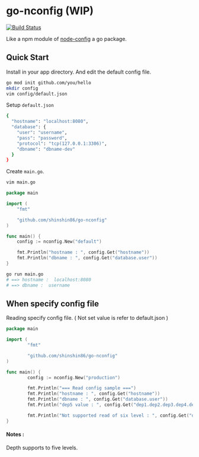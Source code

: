 # go-nconfig (WIP)

[![Build Status](https://travis-ci.org/shinshin86/go-nconfig.svg?branch=master)](https://travis-ci.org/shinshin86/go-nconfig)

Like a npm module of [node-config](<https://github.com/lorenwest/node-config>)  a go package. 



## Quick Start

Install in your app directory. And edit the default config file.

```bash
go mod init github.com/you/hello
mkdir config
vim config/default.json
```



Setup `default.json`

```bash
{
  "hostname": "localhost:8080",
  "database": {
    "user": "username",
    "pass": "password",
    "protocol": "tcp(127.0.0.1:3306)",
    "dbname": "dbname-dev"
  }
}
```



Create `main.go`.

```bash
vim main.go
```



```go
package main

import (
	"fmt"

	"github.com/shinshin86/go-nconfig"
)

func main() {
	config := nconfig.New("default")

	fmt.Println("hostname : ", config.Get("hostname"))
	fmt.Println("dbname : ", config.Get("database.user"))
}
```



```bash
go run main.go
# ==> hostname :  localhost:8080
# ==> dbname :  username
```



##  When specify config file

Reading specify config file.
( Not set value is refer to default.json )

```go
package main

import (
        "fmt"

        "github.com/shinshin86/go-nconfig"
)

func main() {
        config := nconfig.New("production")

        fmt.Println("=== Read config sample ===")
        fmt.Println("hostname : ", config.Get("hostname"))
        fmt.Println("dbname : ", config.Get("database.user"))
        fmt.Println("dep5 value : ", config.Get("dep1.dep2.dep3.dep4.dep5.val"))

        fmt.Println("Not supported read of six level : ", config.Get("dep1.dep2.dep3.dep4.dep5.dep6.val"))
}
```



#### Notes :

Depth supports to five levels.

